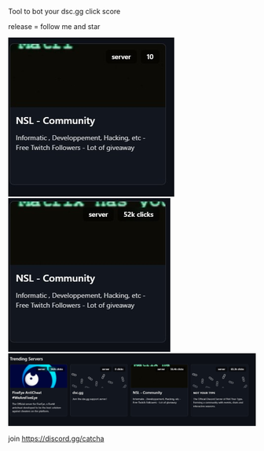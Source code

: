 Tool to bot your dsc.gg click score

release = follow me and star

<img src="./b4.jpg">
<img src="./after.jpg">
<img src="./trending_in_30min.jpg">

join https://discord.gg/catcha
